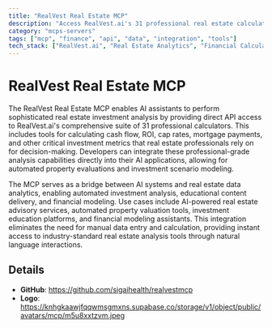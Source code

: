```yaml
---
title: "RealVest Real Estate MCP"
description: "Access RealVest.ai's 31 professional real estate calculators and educational resources for AI-powered investment analysis."
category: "mcps-servers"
tags: ["mcp", "finance", "api", "data", "integration", "tools"]
tech_stack: ["RealVest.ai", "Real Estate Analytics", "Financial Calculators", "Investment Analysis", "API Integration"]
---
```


# RealVest Real Estate MCP

The RealVest Real Estate MCP enables AI assistants to perform sophisticated real estate investment analysis by providing direct API access to RealVest.ai's comprehensive suite of 31 professional calculators. This includes tools for calculating cash flow, ROI, cap rates, mortgage payments, and other critical investment metrics that real estate professionals rely on for decision-making. Developers can integrate these professional-grade analysis capabilities directly into their AI applications, allowing for automated property evaluations and investment scenario modeling.

The MCP serves as a bridge between AI systems and real estate data analytics, enabling automated investment analysis, educational content delivery, and financial modeling. Use cases include AI-powered real estate advisory services, automated property valuation tools, investment education platforms, and financial modeling assistants. This integration eliminates the need for manual data entry and calculation, providing instant access to industry-standard real estate analysis tools through natural language interactions.

## Details

- **GitHub**: https://github.com/sigaihealth/realvestmcp
- **Logo**: https://knhgkaawjfqqwmsgmxns.supabase.co/storage/v1/object/public/avatars/mcp/m5u8xxtzvm.jpeg
